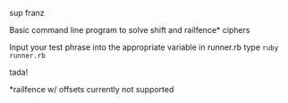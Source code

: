 sup franz

Basic command line program to solve shift and railfence* ciphers


Input your test phrase into the appropriate variable in runner.rb type ```ruby runner.rb```

tada!




*railfence w/ offsets currently not supported